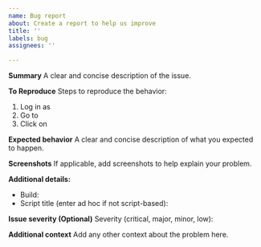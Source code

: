 ```yaml
---
name: Bug report
about: Create a report to help us improve
title: ''
labels: bug
assignees: ''

---
```


**Summary**
A clear and concise description of the issue.

**To Reproduce**
Steps to reproduce the behavior:
1. Log in as 
2. Go to 
3. Click on 

**Expected behavior**
A clear and concise description of what you expected to happen.

**Screenshots**
If applicable, add screenshots to help explain your problem.

**Additional details:**
 - Build:
 - Script title (enter ad hoc if not script-based):

**Issue severity (Optional)**
Severity (critical, major, minor, low):

**Additional context**
Add any other context about the problem here.

